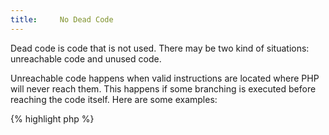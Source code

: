 ```yaml
---
title:     No Dead Code
---
```


Dead code is code that is not used. There may be two kind of situations: unreachable code and unused code. 

Unreachable code happens when valid instructions are located where PHP will never reach them. This happens if some branching is executed before reaching the code itself. Here are some examples: 

{% highlight php %}
<?php
function y() {
	return $x++; // ++ is unreachable
}

{% endhighlight %}


Unused code happens when structures are defined but never used. For example, a function may be defined, but is never called. Such function will use coding space, require compilation and may also be included in extra tasks like Unit tests or code review. But if it isn't used, all that is wasted. 

It is recommended to spot as much dead code as possible, and remove it.


### Rule Details

The following patterns are considered warnings:

{% highlight php %}
<?php
if (0) {
	$deadCode++;
}

function y() {
	return $x++; // ++ is unreachable
}

switch ($x) {
	case 1 : 
		$a++;
		break 1;
		$b++; // $b can't be reached
	default : 
		$c++;
		break 1;
	case 2 : // can't be reached 
		$d++;
}

function z() {
	die();
	return 3; // return can't be reached
}

function w() {
	return $a; 
	$a++ // $a++ can't be reached
}

{% endhighlight %}{: .warning }


